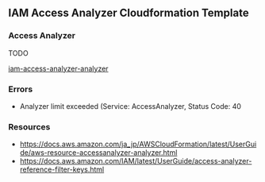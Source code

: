 ## IAM Access Analyzer Cloudformation Template

### Access Analyzer

TODO

[iam-access-analyzer-analyzer](iam-access-analyzer-analyzer.yaml)

### Errors

- Analyzer limit exceeded (Service: AccessAnalyzer, Status Code: 40

### Resources

- https://docs.aws.amazon.com/ja_jp/AWSCloudFormation/latest/UserGuide/aws-resource-accessanalyzer-analyzer.html
- https://docs.aws.amazon.com/IAM/latest/UserGuide/access-analyzer-reference-filter-keys.html